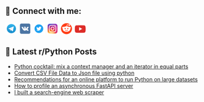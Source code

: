 ## 🔎 Connect with me:
[<img src="https://github.com/bullbesh/bullbesh/blob/main/images/Telegram.png" width="32" height="32" />](https://t.me/bullbesh)
[<img src="https://github.com/bullbesh/bullbesh/blob/main/images/VK.png" width="32" height="32" />](https://vk.com/bullbesh)
[<img src="https://github.com/bullbesh/bullbesh/blob/main/images/Twitter.png" width="32" height="32" />](https://twitter.com/bullbesh1)
[<img src="https://github.com/bullbesh/bullbesh/blob/main/images/Instagram.png" width="32" height="32" />](https://www.instagram.com/bullbesh)
[<img src="https://github.com/bullbesh/bullbesh/blob/main/images/Reddit.png" width="32" height="32" />](https://www.reddit.com/user/bullbesh)
[<img src="https://github.com/bullbesh/bullbesh/blob/main/images/YouTube.png" width="32" height="32" />](https://www.youtube.com/channel/UCtfjRs6uzgq5mfm8S06WTcg)

## 📕 Latest r/Python Posts
<!-- BLOG-POST-LIST:START -->
- [Python cocktail: mix a context manager and an iterator in equal parts](https://www.reddit.com/r/Python/comments/15jlvyd/python_cocktail_mix_a_context_manager_and_an/)
- [Convert CSV File Data to Json file using python](https://www.reddit.com/r/Python/comments/15jl5qk/convert_csv_file_data_to_json_file_using_python/)
- [Recommendations for an online platform to run Python on large datasets](https://www.reddit.com/r/Python/comments/15jksga/recommendations_for_an_online_platform_to_run/)
- [How to profile an asynchronous FastAPI server](https://www.reddit.com/r/Python/comments/15jj010/how_to_profile_an_asynchronous_fastapi_server/)
- [I built a search-engine web scraper](https://www.reddit.com/r/Python/comments/15jhdp1/i_built_a_searchengine_web_scraper/)
<!-- BLOG-POST-LIST:END -->
